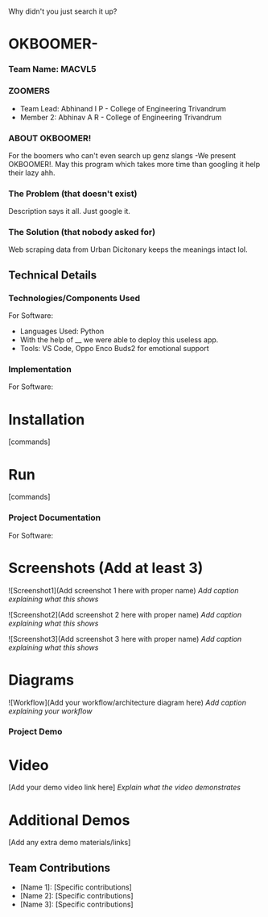 # 
Why didn't you just search it up? 

# OKBOOMER- 

### Team Name: MACVL5


### ZOOMERS
- Team Lead: Abhinand I P - College of Engineering Trivandrum
- Member 2: Abhinav A R - College of Engineering Trivandrum

### ABOUT OKBOOMER!
For the boomers who can't even search up genz slangs -We present OKBOOMER!. May this program which takes more time than googling it help their lazy ahh.

### The Problem (that doesn't exist)
Description says it all. Just google it.

### The Solution (that nobody asked for)
Web scraping data from Urban Dicitonary keeps the meanings intact lol.

## Technical Details
### Technologies/Components Used
For Software:
- Languages Used: Python
- With the help of __ we were able to deploy this useless app.
- Tools: VS Code, Oppo Enco Buds2 for emotional support

### Implementation
For Software:
# Installation
[commands]

# Run
[commands]

### Project Documentation
For Software:

# Screenshots (Add at least 3)
![Screenshot1](Add screenshot 1 here with proper name)
*Add caption explaining what this shows*

![Screenshot2](Add screenshot 2 here with proper name)
*Add caption explaining what this shows*

![Screenshot3](Add screenshot 3 here with proper name)
*Add caption explaining what this shows*

# Diagrams
![Workflow](Add your workflow/architecture diagram here)
*Add caption explaining your workflow*

### Project Demo
# Video
[Add your demo video link here]
*Explain what the video demonstrates*

# Additional Demos
[Add any extra demo materials/links]

## Team Contributions
- [Name 1]: [Specific contributions]
- [Name 2]: [Specific contributions]
- [Name 3]: [Specific contributions]
